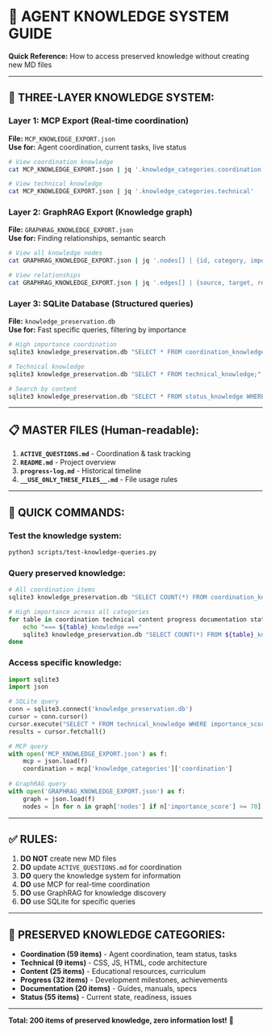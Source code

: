 # 🧠 AGENT KNOWLEDGE SYSTEM GUIDE

**Quick Reference:** How to access preserved knowledge without creating new MD files

---

## 🎯 **THREE-LAYER KNOWLEDGE SYSTEM:**

### **Layer 1: MCP Export** (Real-time coordination)
**File:** `MCP_KNOWLEDGE_EXPORT.json`  
**Use for:** Agent coordination, current tasks, live status

```bash
# View coordination knowledge
cat MCP_KNOWLEDGE_EXPORT.json | jq '.knowledge_categories.coordination'

# View technical knowledge
cat MCP_KNOWLEDGE_EXPORT.json | jq '.knowledge_categories.technical'
```

### **Layer 2: GraphRAG Export** (Knowledge graph)
**File:** `GRAPHRAG_KNOWLEDGE_EXPORT.json`  
**Use for:** Finding relationships, semantic search

```bash
# View all knowledge nodes
cat GRAPHRAG_KNOWLEDGE_EXPORT.json | jq '.nodes[] | {id, category, importance_score}'

# View relationships
cat GRAPHRAG_KNOWLEDGE_EXPORT.json | jq '.edges[] | {source, target, relationship}'
```

### **Layer 3: SQLite Database** (Structured queries)
**File:** `knowledge_preservation.db`  
**Use for:** Fast specific queries, filtering by importance

```bash
# High importance coordination
sqlite3 knowledge_preservation.db "SELECT * FROM coordination_knowledge WHERE importance_score >= 70;"

# Technical knowledge
sqlite3 knowledge_preservation.db "SELECT * FROM technical_knowledge;"

# Search by content
sqlite3 knowledge_preservation.db "SELECT * FROM status_knowledge WHERE content LIKE '%auth%';"
```

---

## 📋 **MASTER FILES (Human-readable):**

1. **`ACTIVE_QUESTIONS.md`** - Coordination & task tracking
2. **`README.md`** - Project overview
3. **`progress-log.md`** - Historical timeline
4. **`__USE_ONLY_THESE_FILES__.md`** - File usage rules

---

## 🚀 **QUICK COMMANDS:**

### **Test the knowledge system:**
```bash
python3 scripts/test-knowledge-queries.py
```

### **Query preserved knowledge:**
```bash
# All coordination items
sqlite3 knowledge_preservation.db "SELECT COUNT(*) FROM coordination_knowledge;"

# High importance across all categories
for table in coordination technical content progress documentation status; do
    echo "=== ${table}_knowledge ==="
    sqlite3 knowledge_preservation.db "SELECT COUNT(*) FROM ${table}_knowledge WHERE importance_score >= 70;"
done
```

### **Access specific knowledge:**
```python
import sqlite3
import json

# SQLite query
conn = sqlite3.connect('knowledge_preservation.db')
cursor = conn.cursor()
cursor.execute("SELECT * FROM technical_knowledge WHERE importance_score >= 60")
results = cursor.fetchall()

# MCP query
with open('MCP_KNOWLEDGE_EXPORT.json') as f:
    mcp = json.load(f)
    coordination = mcp['knowledge_categories']['coordination']
    
# GraphRAG query
with open('GRAPHRAG_KNOWLEDGE_EXPORT.json') as f:
    graph = json.load(f)
    nodes = [n for n in graph['nodes'] if n['importance_score'] >= 70]
```

---

## ✅ **RULES:**

1. **DO NOT** create new MD files
2. **DO** update `ACTIVE_QUESTIONS.md` for coordination
3. **DO** query the knowledge system for information
4. **DO** use MCP for real-time coordination
5. **DO** use GraphRAG for knowledge discovery
6. **DO** use SQLite for specific queries

---

## 🎯 **PRESERVED KNOWLEDGE CATEGORIES:**

- **Coordination (59 items)** - Agent coordination, team status, tasks
- **Technical (9 items)** - CSS, JS, HTML, code architecture
- **Content (25 items)** - Educational resources, curriculum
- **Progress (32 items)** - Development milestones, achievements
- **Documentation (20 items)** - Guides, manuals, specs
- **Status (55 items)** - Current state, readiness, issues

---

**Total: 200 items of preserved knowledge, zero information lost!** 🎉

